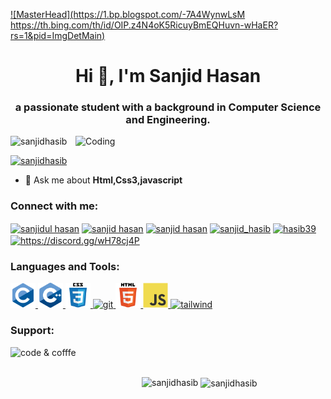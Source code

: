[![MasterHead](https://1.bp.blogspot.com/-7A4WynwLsM https://th.bing.com/th/id/OIP.z4N4oK5RicuyBmEQHuvn-wHaER?rs=1&pid=ImgDetMain)](https://sanjidhasib.io)
<h1 align="center">Hi 👋, I'm Sanjid Hasan</h1>
<h3 align="center">a passionate student with a background in Computer Science and Engineering.</h3>
<img align="right" alt="Coding" width="400" src="https://cdn.dribbble.com/users/1876781/screenshots/6169542/web_character.gif">


<p align="left"> <img src="https://komarev.com/ghpvc/?username=sanjidhasib&label=Profile%20views&color=0e75b6&style=flat" alt="sanjidhasib" /> </p>

<p align="left"> <a href="https://github.com/ryo-ma/github-profile-trophy"><img src="https://github-profile-trophy.vercel.app/?username=sanjidhasib" alt="sanjidhasib" /></a> </p>

- 💬 Ask me about **Html,Css3,javascript**

<h3 align="left">Connect with me:</h3>
<p align="left">
<a href="https://linkedin.com/in/sanjidul hasan" target="blank"><img align="center" src="https://raw.githubusercontent.com/rahuldkjain/github-profile-readme-generator/master/src/images/icons/Social/linked-in-alt.svg" alt="sanjidul hasan" height="30" width="40" /></a>
<a href="https://fb.com/sanjid hasan" target="blank"><img align="center" src="https://raw.githubusercontent.com/rahuldkjain/github-profile-readme-generator/master/src/images/icons/Social/facebook.svg" alt="sanjid hasan" height="30" width="40" /></a>
<a href="https://instagram.com/sanjid hasan" target="blank"><img align="center" src="https://raw.githubusercontent.com/rahuldkjain/github-profile-readme-generator/master/src/images/icons/Social/instagram.svg" alt="sanjid hasan" height="30" width="40" /></a>
<a href="https://www.codechef.com/users/sanjid_hasib" target="blank"><img align="center" src="https://cdn.jsdelivr.net/npm/simple-icons@3.1.0/icons/codechef.svg" alt="sanjid_hasib" height="30" width="40" /></a>
<a href="https://codeforces.com/profile/hasib39" target="blank"><img align="center" src="https://raw.githubusercontent.com/rahuldkjain/github-profile-readme-generator/master/src/images/icons/Social/codeforces.svg" alt="hasib39" height="30" width="40" /></a>
<a href="https://discord.gg/https://discord.gg/wH78cj4P" target="blank"><img align="center" src="https://raw.githubusercontent.com/rahuldkjain/github-profile-readme-generator/master/src/images/icons/Social/discord.svg" alt="https://discord.gg/wH78cj4P" height="30" width="40" /></a>
</p>

<h3 align="left">Languages and Tools:</h3>
<p align="left"> <a href="https://www.cprogramming.com/" target="_blank" rel="noreferrer"> <img src="https://raw.githubusercontent.com/devicons/devicon/master/icons/c/c-original.svg" alt="c" width="40" height="40"/> </a> <a href="https://www.w3schools.com/cpp/" target="_blank" rel="noreferrer"> <img src="https://raw.githubusercontent.com/devicons/devicon/master/icons/cplusplus/cplusplus-original.svg" alt="cplusplus" width="40" height="40"/> </a> <a href="https://www.w3schools.com/css/" target="_blank" rel="noreferrer"> <img src="https://raw.githubusercontent.com/devicons/devicon/master/icons/css3/css3-original-wordmark.svg" alt="css3" width="40" height="40"/> </a> <a href="https://git-scm.com/" target="_blank" rel="noreferrer"> <img src="https://www.vectorlogo.zone/logos/git-scm/git-scm-icon.svg" alt="git" width="40" height="40"/> </a> <a href="https://www.w3.org/html/" target="_blank" rel="noreferrer"> <img src="https://raw.githubusercontent.com/devicons/devicon/master/icons/html5/html5-original-wordmark.svg" alt="html5" width="40" height="40"/> </a> <a href="https://developer.mozilla.org/en-US/docs/Web/JavaScript" target="_blank" rel="noreferrer"> <img src="https://raw.githubusercontent.com/devicons/devicon/master/icons/javascript/javascript-original.svg" alt="javascript" width="40" height="40"/> </a> <a href="https://tailwindcss.com/" target="_blank" rel="noreferrer"> <img src="https://www.vectorlogo.zone/logos/tailwindcss/tailwindcss-icon.svg" alt="tailwind" width="40" height="40"/> </a> </p>

<h3 align="left">Support:</h3>
<p><a href="https://www.buymeacoffee.com/code & cofffe"> <img align="left" src="https://cdn.buymeacoffee.com/buttons/v2/default-yellow.png" height="50" width="210" alt="code & cofffe" /></a></p><br><br>

<p><img align="left" src="https://github-readme-stats.vercel.app/api/top-langs?username=sanjidhasib&show_icons=true&locale=en&layout=compact" alt="sanjidhasib" /></p>

<p>&nbsp;<img align="center" src="https://github-readme-stats.vercel.app/api?username=sanjidhasib&show_icons=true&locale=en" alt="sanjidhasib" /></p>

